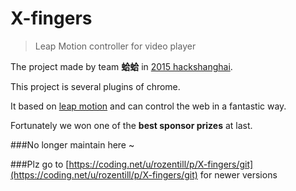 # X-fingers

> Leap Motion controller for video player

The project made by team **蛤蛤** in [2015 hackshanghai](http://www.hackshanghai.com/).

This project is several plugins of chrome.

It based on [leap motion](https://www.leapmotion.com/) and can control the web in a fantastic way.

Fortunately we won one of the **best sponsor prizes** at last.

###No longer maintain here ~

###Plz go to [https://coding.net/u/rozentill/p/X-fingers/git](https://coding.net/u/rozentill/p/X-fingers/git) for newer versions
